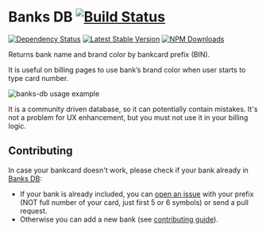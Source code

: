 # Banks DB [![Build Status](https://img.shields.io/travis/Ramoona/banks-db/master.svg?style=flat-square)](https://travis-ci.org/Ramoona/banks-db)
[![Dependency Status](https://img.shields.io/david/Ramoona/banks-db.svg?style=flat-square)](https://david-dm.org/Ramoona/banks-db)
[![Latest Stable Version](https://img.shields.io/npm/v/Ramoona/banks-db.svg?style=flat-square)](https://www.npmjs.com/package/banks-db)
[![NPM Downloads](https://img.shields.io/npm/dm/Ramoona/banks-db.svg?style=flat-square)](https://www.npmjs.com/package/banks-db)

Returns bank name and brand color by bankcard prefix (BIN).

It is useful on billing pages to use bank’s brand color when user starts to type card number.

![banks-db usage example](https://cloud.githubusercontent.com/assets/7067080/12102184/68851c68-b339-11e5-91c1-6a71797ada87.png)

It is a community driven database, so it can potentially contain mistakes. It's not a problem for UX enhancement,
but you must not use it in your billing logic.

## Contributing

In case your bankcard doesn't work, please check if your bank already in [Banks DB](https://github.com/Ramoona/banks-db/tree/master/banks):

- If your bank is already included, you can [open an issue](https://github.com/Ramoona/banks-db/issues) with your prefix (NOT full number of your card, just first 5 or 6 symbols) or send a pull request.
- Otherwise you can add a new bank (see [contributing guide](https://github.com/Ramoona/banks-db/blob/master/CONTRIBUTING.md)).
